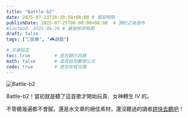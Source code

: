 ```yaml
---
title: "Battle-b2"
date: 2025-07-23T18:39:58+08:00 # 撰寫時間
publishDate: 2025-07-25T06:00:00+08:00  # 預約之後發布
#lastmod: 2025-06-30 # 最後修改時間
draft: false
tags: ["🎵音樂", "🎮️遊戲"]

# 文章設定
toc: true         # 是否顯示目錄
math: false       # 是否啟用數學公式
code: true        # 是否有程式碼
---
```

![Battle-b2](https://tux24.xyz/articles/battle-b2/images/battle-b2_resized.jpg)

Battle-b2！當初就是聽了這首歌才開始玩真．女神轉生 IV 的。

不管聽幾遍都不會膩，還是水文章的絕佳素材，還沒聽過的讀者[趕快去聽吧](https://music.youtube.com/watch?v=5171TqKUKbU)！
